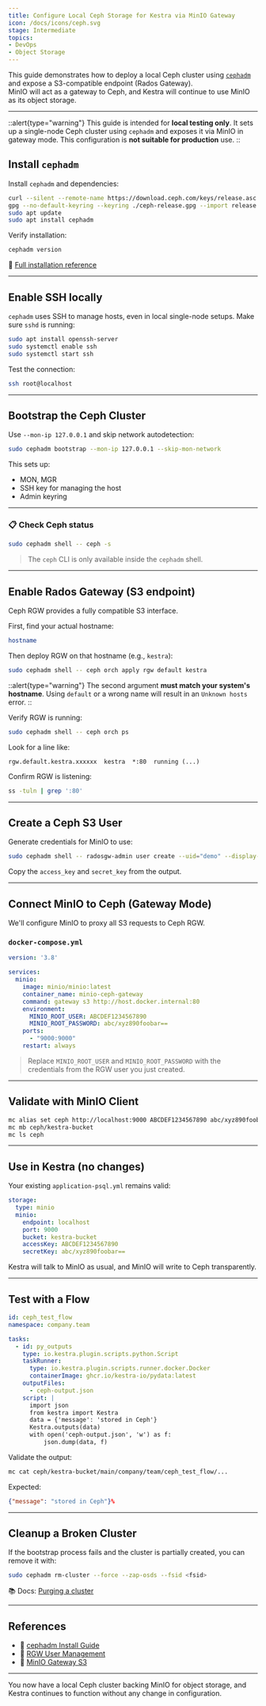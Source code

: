 ```yaml
---
title: Configure Local Ceph Storage for Kestra via MinIO Gateway  
icon: /docs/icons/ceph.svg
stage: Intermediate
topics:
- DevOps
- Object Storage
---
```


This guide demonstrates how to deploy a local Ceph cluster using [`cephadm`](https://docs.ceph.com/en/latest/cephadm/) and expose a S3-compatible endpoint (Rados Gateway).  
MinIO will act as a gateway to Ceph, and Kestra will continue to use MinIO as its object storage.

---

::alert{type="warning"}
This guide is intended for **local testing only**. It sets up a single-node Ceph cluster using `cephadm` and exposes it via MinIO in gateway mode. This configuration is **not suitable for production** use.
::

## Install `cephadm`

Install `cephadm` and dependencies:

```sh
curl --silent --remote-name https://download.ceph.com/keys/release.asc
gpg --no-default-keyring --keyring ./ceph-release.gpg --import release.asc
sudo apt update
sudo apt install cephadm
```

Verify installation:

```sh
cephadm version
```

🔗 [Full installation reference](https://docs.ceph.com/en/latest/cephadm/install/#installing-cephadm)

---

## Enable SSH locally

`cephadm` uses SSH to manage hosts, even in local single-node setups. Make sure `sshd` is running:

```sh
sudo apt install openssh-server
sudo systemctl enable ssh
sudo systemctl start ssh
```

Test the connection:

```sh
ssh root@localhost
```

---

## Bootstrap the Ceph Cluster

Use `--mon-ip 127.0.0.1` and skip network autodetection:

```sh
sudo cephadm bootstrap --mon-ip 127.0.0.1 --skip-mon-network
```

This sets up:

- MON, MGR
- SSH key for managing the host
- Admin keyring

---

### 📋 Check Ceph status

```sh
sudo cephadm shell -- ceph -s
```

> The `ceph` CLI is only available inside the `cephadm` shell.

---

## Enable Rados Gateway (S3 endpoint)

Ceph RGW provides a fully compatible S3 interface.

First, find your actual hostname:

```sh
hostname
```

Then deploy RGW on that hostname (e.g., `kestra`):

```sh
sudo cephadm shell -- ceph orch apply rgw default kestra
```

::alert{type="warning"}
The second argument **must match your system's hostname**. Using `default` or a wrong name will result in an `Unknown hosts` error.
::

Verify RGW is running:

```sh
sudo cephadm shell -- ceph orch ps
```

Look for a line like:

```
rgw.default.kestra.xxxxxx  kestra  *:80  running (...)
```

Confirm RGW is listening:

```sh
ss -tuln | grep ':80'
```

---

## Create a Ceph S3 User

Generate credentials for MinIO to use:

```sh
sudo cephadm shell -- radosgw-admin user create --uid="demo" --display-name="Demo User"
```

Copy the `access_key` and `secret_key` from the output.

---

## Connect MinIO to Ceph (Gateway Mode)

We'll configure MinIO to proxy all S3 requests to Ceph RGW.

### `docker-compose.yml`

```yaml
version: '3.8'

services:
  minio:
    image: minio/minio:latest
    container_name: minio-ceph-gateway
    command: gateway s3 http://host.docker.internal:80
    environment:
      MINIO_ROOT_USER: ABCDEF1234567890
      MINIO_ROOT_PASSWORD: abc/xyz890foobar==
    ports:
      - "9000:9000"
    restart: always
```

> Replace `MINIO_ROOT_USER` and `MINIO_ROOT_PASSWORD` with the credentials from the RGW user you just created.

---

## Validate with MinIO Client

```sh
mc alias set ceph http://localhost:9000 ABCDEF1234567890 abc/xyz890foobar==
mc mb ceph/kestra-bucket
mc ls ceph
```

---

## Use in Kestra (no changes)

Your existing `application-psql.yml` remains valid:

```yaml
storage:
  type: minio
  minio:
    endpoint: localhost
    port: 9000
    bucket: kestra-bucket
    accessKey: ABCDEF1234567890
    secretKey: abc/xyz890foobar==
```

Kestra will talk to MinIO as usual, and MinIO will write to Ceph transparently.

---

## Test with a Flow

```yaml
id: ceph_test_flow
namespace: company.team

tasks:
  - id: py_outputs
    type: io.kestra.plugin.scripts.python.Script
    taskRunner:
      type: io.kestra.plugin.scripts.runner.docker.Docker
      containerImage: ghcr.io/kestra-io/pydata:latest
    outputFiles:
      - ceph-output.json
    script: |
      import json
      from kestra import Kestra
      data = {'message': 'stored in Ceph'}
      Kestra.outputs(data)
      with open('ceph-output.json', 'w') as f:
          json.dump(data, f)
```

Validate the output:

```sh
mc cat ceph/kestra-bucket/main/company/team/ceph_test_flow/...
```

Expected:

```json
{"message": "stored in Ceph"}%
```

---

## Cleanup a Broken Cluster

If the bootstrap process fails and the cluster is partially created, you can remove it with:

```sh
sudo cephadm rm-cluster --force --zap-osds --fsid <fsid>
```

📚 Docs: [Purging a cluster](https://docs.ceph.com/en/latest/cephadm/operations/#purging-a-cluster)

---

## References

- 🧰 [cephadm Install Guide](https://docs.ceph.com/en/latest/cephadm/install/)
- 🔐 [RGW User Management](https://docs.ceph.com/en/latest/radosgw/admin/#user-management)
- 🎯 [MinIO Gateway S3](https://docs.min.io/docs/minio-gateway-for-s3.html)

---

You now have a local Ceph cluster backing MinIO for object storage, and Kestra continues to function without any change in configuration.
